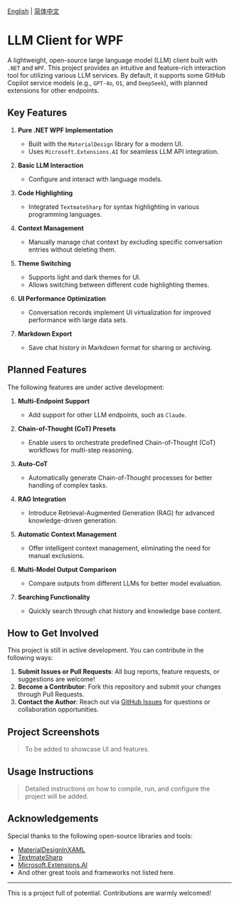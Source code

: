 [English](README.md) | [简体中文](README.zh-CN.md)

# LLM Client for WPF

A lightweight, open-source large language model (LLM) client built with `.NET` and `WPF`. This project provides an intuitive and feature-rich interaction tool for utilizing various LLM services. By default, it supports some GitHub Copilot service models (e.g., `GPT-4o`, `O1`, and `DeepSeek`), with planned extensions for other endpoints.

## Key Features

1. **Pure .NET WPF Implementation**
   - Built with the `MaterialDesign` library for a modern UI.
   - Uses `Microsoft.Extensions.AI` for seamless LLM API integration.

2. **Basic LLM Interaction**
   - Configure and interact with language models.

3. **Code Highlighting**
   - Integrated `TextmateSharp` for syntax highlighting in various programming languages.

4. **Context Management**
   - Manually manage chat context by excluding specific conversation entries without deleting them.

5. **Theme Switching**
   - Supports light and dark themes for UI.
   - Allows switching between different code highlighting themes.

6. **UI Performance Optimization**
   - Conversation records implement UI virtualization for improved performance with large data sets.

7. **Markdown Export**
   - Save chat history in Markdown format for sharing or archiving.

## Planned Features

The following features are under active development:

1. **Multi-Endpoint Support**
   - Add support for other LLM endpoints, such as `Claude`.

2. **Chain-of-Thought (CoT) Presets**
   - Enable users to orchestrate predefined Chain-of-Thought (CoT) workflows for multi-step reasoning.

3. **Auto-CoT**
   - Automatically generate Chain-of-Thought processes for better handling of complex tasks.

4. **RAG Integration**
   - Introduce Retrieval-Augmented Generation (RAG) for advanced knowledge-driven generation.

5. **Automatic Context Management**
   - Offer intelligent context management, eliminating the need for manual exclusions.

6. **Multi-Model Output Comparison**
   - Compare outputs from different LLMs for better model evaluation.

7. **Searching Functionality**
   - Quickly search through chat history and knowledge base content.

## How to Get Involved

This project is still in active development. You can contribute in the following ways:

1. **Submit Issues or Pull Requests**: All bug reports, feature requests, or suggestions are welcome!
2. **Become a Contributor**: Fork this repository and submit your changes through Pull Requests.
3. **Contact the Author**: Reach out via [GitHub Issues](https://github.com/) for questions or collaboration opportunities.

## Project Screenshots

> To be added to showcase UI and features.

## Usage Instructions

> Detailed instructions on how to compile, run, and configure the project will be added.

## Acknowledgements

Special thanks to the following open-source libraries and tools:

- [MaterialDesignInXAML](https://github.com/MaterialDesignInXAML/MaterialDesignInXamlToolkit)
- [TextmateSharp](https://github.com/microsoft/TextMateSharp)
- [Microsoft.Extensions.AI](https://learn.microsoft.com/en-us/dotnet/)
- And other great tools and frameworks not listed here.

---

This is a project full of potential. Contributions are warmly welcomed!
